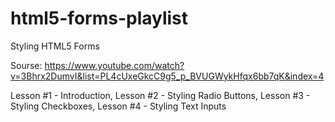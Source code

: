 # html5-forms-playlist

Styling HTML5 Forms

Sourse:
https://www.youtube.com/watch?v=3Bhrx2DumvI&list=PL4cUxeGkcC9g5_p_BVUGWykHfqx6bb7qK&index=4

Lesson #1 - Introduction,
Lesson #2 - Styling Radio Buttons,
Lesson #3 - Styling Checkboxes,
Lesson #4 - Styling Text Inputs
